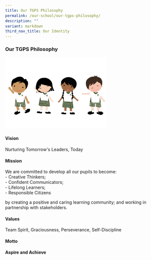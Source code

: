 ```yaml
---
title: Our TGPS Philosophy
permalink: /our-school/our-tgps-philosophy/
description: ""
variant: markdown
third_nav_title: Our Identity
---
```

### **Our TGPS Philosophy**
<img src="/images/NoMask_TGPS%20Mascots_031221.png" style="width:65%">

#### **Vision**
Nurturing Tomorrow's Leaders, Today

#### **Mission**
We are committed to develop all our pupils&nbsp;to become:<br>
\- Creative Thinkers;<br>
\- Confident Communicators;<br>
\- Lifelong Learners;<br>
\- Responsible Citizens

by creating a positive and caring learning community; and working in partnership with stakeholders.

#### **Values**
Team Spirit, Graciousness, Perseverance, Self-Discipline

#### **Motto**
**Aspire and Achieve**